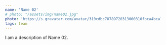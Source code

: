 ```yaml
---
name: 'Name 02'
# photo: "/assets/img/name02.jpg"
photo: 'https://s.gravatar.com/avatar/310cdbc78789720313000310fbca4bca?s=480&r=pg&d=https%3A%2F%2Fcdn.auth0.com%2Favatars%2Fny.png'
tags: team
---
```


I am a description of Name 02.
